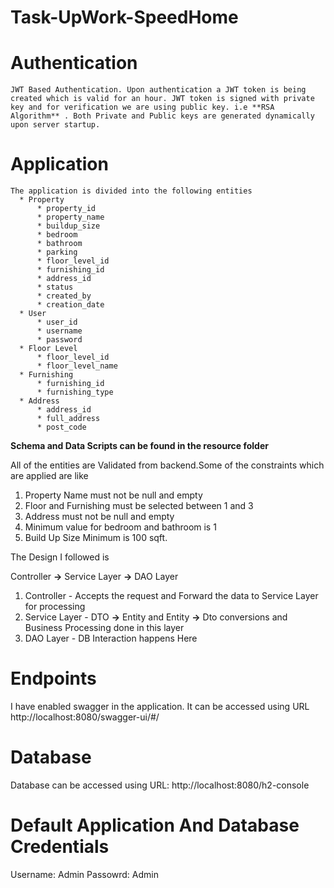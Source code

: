 # Task-UpWork-SpeedHome

# Authentication
    JWT Based Authentication. Upon authentication a JWT token is being created which is valid for an hour. JWT token is signed with private key and for verification we are using public key. i.e **RSA Algorithm** . Both Private and Public keys are generated dynamically upon server startup.

# Application

    The application is divided into the following entities
      * Property
          * property_id
          * property_name
          * buildup_size
          * bedroom 
          * bathroom 
          * parking 
          * floor_level_id 
          * furnishing_id 
          * address_id 
          * status 
          * created_by 
          * creation_date
      * User
          * user_id
          * username
          * password
      * Floor Level
          * floor_level_id
          * floor_level_name
      * Furnishing
          * furnishing_id
          * furnishing_type
      * Address
          * address_id
          * full_address
          * post_code
 **Schema and Data Scripts can be found in the resource folder**
 
 All of the entities are Validated from backend.Some of the constraints which are applied are like
 
  1. Property Name must not be null and empty
  2. Floor and Furnishing must be selected between 1 and 3
  3. Address must not be null and empty
  4. Minimum value for bedroom and bathroom is 1
  5. Build Up Size Minimum is 100 sqft.

The Design I followed is 

Controller **->** Service Layer **->** DAO Layer

1. Controller -  Accepts the request and Forward the data to Service Layer for processing
2. Service Layer - DTO **->** Entity and Entity **->** Dto  conversions and Business Processing done in this layer
3. DAO Layer  - DB Interaction happens Here

# Endpoints
I have enabled swagger in the application. It can be accessed using URL http://localhost:8080/swagger-ui/#/

# Database
Database can be accessed using URL: http://localhost:8080/h2-console

# Default Application And Database Credentials
Username: Admin
Passowrd: Admin
